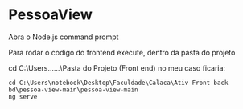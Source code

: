 # PessoaView

Abra o Node.js command prompt

Para rodar o codigo do frontend execute, dentro da pasta do projeto

cd C:\Users\..\..\..\Pasta do Projeto (Front end)
no meu caso ficaria:

```
cd C:\Users\notebook\Desktop\Faculdade\Calaca\Ativ Front back bd\pessoa-view-main\pessoa-view-main
ng serve
```


